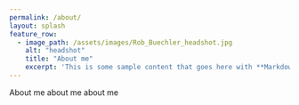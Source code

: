 ```yaml
---
permalink: /about/
layout: splash
feature_row:
  - image_path: /assets/images/Rob_Buechler_headshot.jpg
    alt: "headshot"
    title: "About me"
    excerpt: 'This is some sample content that goes here with **Markdown** formatting. Left aligned with `type="left"`'
---
```


About me about me about me
